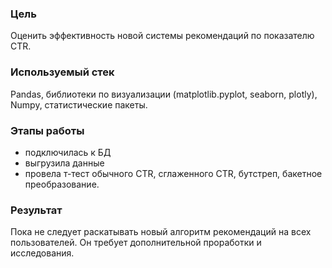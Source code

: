 ### Цель
Оценить эффективность новой системы рекомендаций по показателю CTR.
### Используемый стек 
Pandas, библиотеки по визуализации (matplotlib.pyplot, seaborn, plotly), Numpy, статистические пакеты.
### Этапы работы
- подключилась к БД
- выгрузила данные
- провела т-тест обычного CTR, сглаженного CTR, бутстреп, бакетное преобразование.
### Результат
Пока не следует раскатывать новый алгоритм рекомендаций на всех пользователей. Он требует дополнительной проработки и исследования.

